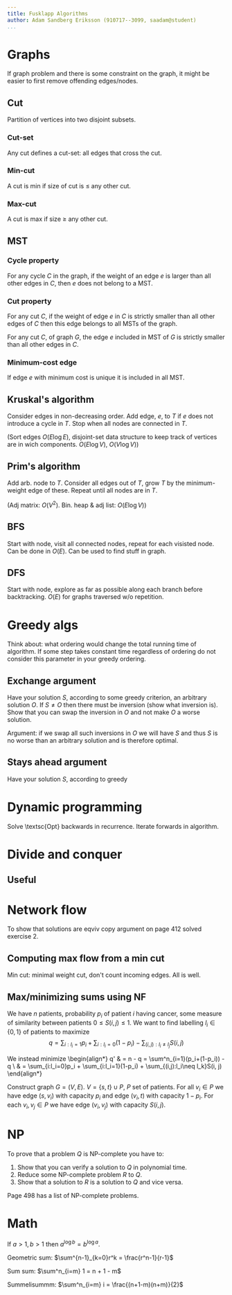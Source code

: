 ```yaml
---
title: Fusklapp Algorithms
author: Adam Sandberg Eriksson (910717--3099, saadam@student)
...
```


# Graphs

If graph problem and there is some constraint on the graph, it might be easier to first remove offending edges/nodes.

## Cut

Partition of vertices into two disjoint subsets.

### Cut-set

Any cut defines a cut-set: all edges that cross the cut.

### Min-cut

A cut is min if size of cut is ≤ any other cut.

### Max-cut

A cut is max if size ≥ any other cut.

## MST

### Cycle property

For any cycle $C$ in the graph, if the weight of an edge $e$ is larger than all other edges in $C$, then $e$ does not belong to a MST.

### Cut property

For any cut $C$, if the weight of edge $e$ in $C$ is strictly smaller than all
other edges of $C$ then this edge belongs to all MSTs of the graph.

For any cut $C$, of graph $G$, the edge $e$ included in MST of $G$ is strictly
smaller than all other edges in $C$.

### Minimum-cost edge

If edge $e$ with minimum cost is unique it is included in all MST.

## Kruskal's algorithm

Consider edges in non-decreasing order. Add edge, $e$, to $T$ if $e$ does not
introduce a cycle in $T$. Stop when all nodes are connected in $T$.

(Sort edges $O(E \log E)$, disjoint-set data structure to keep track of
vertices are in wich components. $O(E \log V)$, $O(V \log V)$)

## Prim's algorithm

Add arb. node to $T$. Consider all edges out of $T$, grow $T$ by the minimum-weight edge of these. Repeat until all nodes are in $T$.

(Adj matrix: $O(V^2)$. Bin. heap & adj list: $O(E \log V)$)

## BFS

Start with node, visit all connected nodes, repeat for each visisted node. Can
be done in $O(E)$. Can be used to find stuff in graph.

## DFS

Start with node, explore as far as possible along each branch before
backtracking. $O(E)$ for graphs traversed w/o repetition.


# Greedy algs

Think about: what ordering would change the total running time of algorithm. If some step takes constant time regardless of ordering do not consider this parameter in your greedy ordering.

## Exchange argument

Have your solution $S$, according to some greedy criterion, an arbitrary solution $O$. If $S\neq O$ then there must be inversion (show what inversion is). Show that you can swap the inversion in $O$ and not make $O$ a worse solution.

Argument: if we swap all such inversions in $O$ we will have $S$ and thus $S$ is no worse than an arbitrary solution and is therefore optimal.

## Stays ahead argument

Have your solution $S$, according to greedy

# Dynamic programming

Solve \textsc{Opt} backwards in recurrence. Iterate forwards in algorithm.


# Divide and conquer

## Useful


# Network flow

To show that solutions are eqviv copy argument on page 412 solved exercise 2.

## Computing max flow from a min cut

Min cut: minimal weight cut, don't count incoming edges. All is well.

## Max/minimizing sums using NF

We have $n$ patients, probability $p_i$ of patient $i$ having cancer, some measure of similarity between patients $0≤S(i, j)≤1$. We want to find labelling $l_i \in \{0, 1\}$ of patients to maximize
$$q = \sum_{i:l_i=1}p_i + \sum_{i:l_i=0}(1-p_i) - \sum_{(i,j):l_i\neq l_j}S(i, j)$$

We instead minimize
\begin{align*}
  q' & = n - q = \sum^n_{i=1}(p_i+(1-p_i)) - q \\
     & = \sum_{i:l_i=0}p_i + \sum_{i:l_i=1}(1-p_i) + \sum_{(i,j):l_i\neq l_k}S(i, j)
\end{align*}

Construct graph $G=(V, E)$. $V=\{s, t\} \cup P$, $P$ set of patients. For all $v_i \in P$ we have edge $(s, v_i)$ with capacity $p_i$ and edge $(v_i, t)$ with capacity $1-p_i$. For each $v_i, v_j \in P$ we have edge $(v_i, v_j)$ with capacity $S(i, j)$.


# NP

To prove that a problem $Q$ is NP-complete you have to:

1. Show that you can verify a solution to $Q$ in polynomial time.
2. Reduce some NP-complete problem $R$ to $Q$.
3. Show that a solution to $R$ is a solution to $Q$ and vice versa.

Page 498 has a list of NP-complete problems.

# Math

If $a > 1, b > 1$ then $a^{\log b} = b^{\log a}$.

Geometric sum: $\sum^{n-1}_{k=0}r^k = \frac{r^n-1}{r-1}$

Sum sum: $\sum^n_{i=m} 1 = n + 1 - m$

Summelisummm: $\sum^n_{i=m} i = \frac{(n+1-m)(n+m)}{2}$
